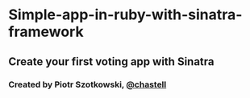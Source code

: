 # Simple-app-in-ruby-with-sinatra-framework

## Create your first voting app with Sinatra
### Created by Piotr Szotkowski, [@chastell](https://twitter.com/chastell)


##
###
